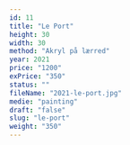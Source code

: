 ```yaml
---
id: 11
title: "Le Port"
height: 30
width: 30
method: "Akryl på lærred"
year: 2021
price: "1200"
exPrice: "350"
status: ""
fileName: "2021-le-port.jpg"
medie: "painting"
draft: "false"
slug: "le-port"
weight: "350"
---
```

